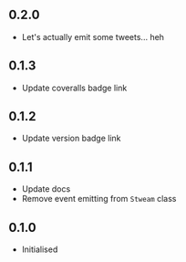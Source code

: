 ## 0.2.0

 * Let's actually emit some tweets... heh

## 0.1.3

 * Update coveralls badge link

## 0.1.2

 * Update version badge link

## 0.1.1

 * Update docs
 * Remove event emitting from `Stweam` class

## 0.1.0

 * Initialised